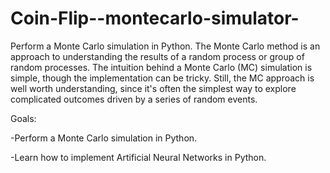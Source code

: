 # Coin-Flip--montecarlo-simulator-
Perform a Monte Carlo simulation in Python. The Monte Carlo method is an approach to understanding the results of a random process or group of random processes. The intuition behind a Monte Carlo (MC) simulation is simple, though the implementation can be tricky. Still, the MC approach is well worth understanding, since it's often the simplest way to explore complicated outcomes driven by a series of random events.

Goals:

-Perform a Monte Carlo simulation in Python.

-Learn how to implement Artificial Neural Networks in Python.

